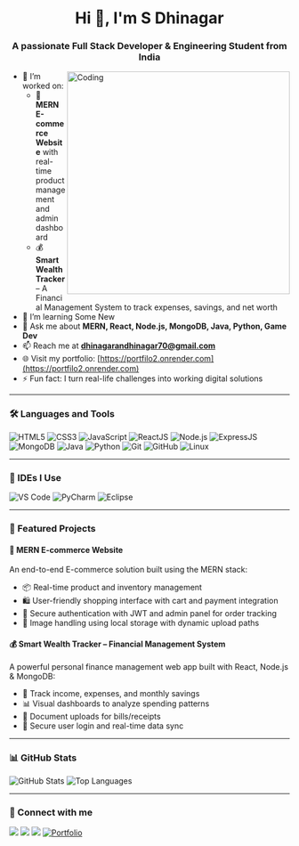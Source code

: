 <h1 align="center">Hi 👋, I'm S Dhinagar</h1>
<h3 align="center">A passionate Full Stack Developer & Engineering Student from India</h3>

<img align="right" alt="Coding" width="400" src="https://cdn.dribbble.com/users/1162077/screenshots/3848914/programmer.gif" />

- 🔭 I’m worked on:
  - 🛒 **MERN E-commerce Website** with real-time product management and admin dashboard
  - 💰 **Smart Wealth Tracker** – A Financial Management System to track expenses, savings, and net worth
- 🌱 I’m learning Some New
- 💬 Ask me about **MERN, React, Node.js, MongoDB, Java, Python, Game Dev**
- 📫 Reach me at **dhinagarandhinagar70@gmail.com**
- 🌐 Visit my portfolio: [https://portfilo2.onrender.com](https://portfilo2.onrender.com)
- ⚡ Fun fact: I turn real-life challenges into working digital solutions

---

### 🛠️ Languages and Tools

<p align="left">
  <img src="https://img.icons8.com/color/48/000000/html-5.png" alt="HTML5"/>
  <img src="https://img.icons8.com/color/48/000000/css3.png" alt="CSS3"/>
  <img src="https://img.icons8.com/color/48/000000/javascript--v1.png" alt="JavaScript"/>
  <img src="https://img.icons8.com/color/48/000000/react-native.png" alt="ReactJS"/>
  <img src="https://img.icons8.com/fluency/48/000000/node-js.png" alt="Node.js"/>
  <img src="https://img.icons8.com/color/48/000000/express.png" alt="ExpressJS"/>
  <img src="https://img.icons8.com/external-tal-revivo-color-tal-revivo/48/null/external-mongodb-a-cross-platform-document-oriented-database-program-logo-color-tal-revivo.png" alt="MongoDB"/>
  <img src="https://img.icons8.com/color/48/000000/java-coffee-cup-logo.png" alt="Java"/>
  <img src="https://img.icons8.com/fluency/48/000000/python.png" alt="Python"/>
  <img src="https://img.icons8.com/color/48/000000/git.png" alt="Git"/>
  <img src="https://img.icons8.com/color/48/000000/github.png" alt="GitHub"/>
  <img src="https://img.icons8.com/color/48/000000/linux.png" alt="Linux"/>
</p>

---

### 🧰 IDEs I Use

<p align="left">
  <img src="https://img.icons8.com/color/48/000000/visual-studio-code-2019.png" alt="VS Code"/>
  <img src="https://img.icons8.com/color/48/000000/pycharm.png" alt="PyCharm"/>
  <img src="https://img.icons8.com/color/48/000000/eclipse.png" alt="Eclipse"/>
</p>

---

### 💼 Featured Projects

#### 🛒 MERN E-commerce Website
An end-to-end E-commerce solution built using the MERN stack:
- 📦 Real-time product and inventory management
- 🛍️ User-friendly shopping interface with cart and payment integration
- 🔐 Secure authentication with JWT and admin panel for order tracking
- 📁 Image handling using local storage with dynamic upload paths

#### 💰 Smart Wealth Tracker – Financial Management System
A powerful personal finance management web app built with React, Node.js & MongoDB:
- 💸 Track income, expenses, and monthly savings
- 📊 Visual dashboards to analyze spending patterns
- 🧾 Document uploads for bills/receipts
- 🔐 Secure user login and real-time data sync

---

### 📊 GitHub Stats

<p align="left">
  <img src="https://github-readme-stats.vercel.app/api?username=dhina-007&show_icons=true&theme=radical" alt="GitHub Stats" />
  <img src="https://github-readme-stats.vercel.app/api/top-langs/?username=dhina-007&layout=compact&theme=radical" alt="Top Languages" />
</p>

---

### 🔗 Connect with me

<p>
  <a href="https://www.linkedin.com/in/dhinagar-s-68521b24a?utm_source=share&utm_campaign=share_via&utm_content=profile&utm_medium=android_app"><img src="https://img.icons8.com/color/48/000000/linkedin.png"/></a>
  <a href="mailto:dhinagarandhinagar70@gmail.com"><img src="https://img.icons8.com/color/48/000000/gmail.png"/></a>
  <a href="https://github.com/dhina-007"><img src="https://img.icons8.com/ios-filled/50/000000/github.png"/></a>
  <a href="https://portfilo2.onrender.com"><img src="https://img.icons8.com/fluency/48/portfolio.png" alt="Portfolio"/></a>
</p>
